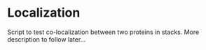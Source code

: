 # Localization
Script to test co-localization between two proteins in stacks. More description to follow later...